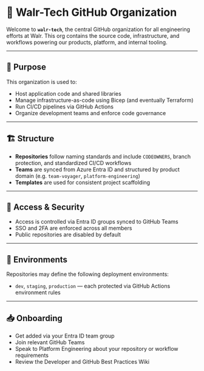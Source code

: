 # 🧬 Walr-Tech GitHub Organization

Welcome to **`walr-tech`**, the central GitHub organization for all engineering efforts at Walr. This org contains the source code, infrastructure, and workflows powering our products, platform, and internal tooling.

---

## 🧭 Purpose

This organization is used to:

- Host application code and shared libraries
- Manage infrastructure-as-code using Bicep (and eventually Terraform)
- Run CI/CD pipelines via GitHub Actions
- Organize development teams and enforce code governance

---

## 🏗️ Structure

- **Repositories** follow naming standards and include `CODEOWNERS`, branch protection, and standardized CI/CD workflows
- **Teams** are synced from Azure Entra ID and structured by product domain (e.g. `team-voyager`, `platform-engineering`)
- **Templates** are used for consistent project scaffolding

---

## 🔐 Access & Security

- Access is controlled via Entra ID groups synced to GitHub Teams
- SSO and 2FA are enforced across all members
- Public repositories are disabled by default

---

## 🚀 Environments

Repositories may define the following deployment environments:

- `dev`, `staging`, `production` — each protected via GitHub Actions environment rules

---

## 📥 Onboarding

- Get added via your Entra ID team group
- Join relevant GitHub Teams
- Speak to Platform Engineering about your repository or workflow requirements
- Review the Developer and GitHub Best Practices Wiki
